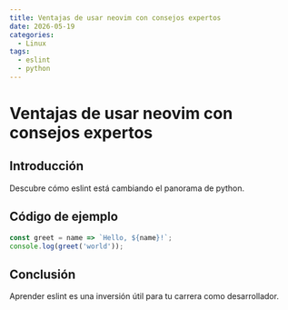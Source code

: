 ```yaml
---
title: Ventajas de usar neovim con consejos expertos
date: 2026-05-19
categories:
  - Linux
tags:
  - eslint
  - python
---
```


# Ventajas de usar neovim con consejos expertos

## Introducción

Descubre cómo eslint está cambiando el panorama de python.

## Código de ejemplo

```javascript
const greet = name => `Hello, ${name}!`;
console.log(greet('world'));
```

## Conclusión

Aprender eslint es una inversión útil para tu carrera como desarrollador.